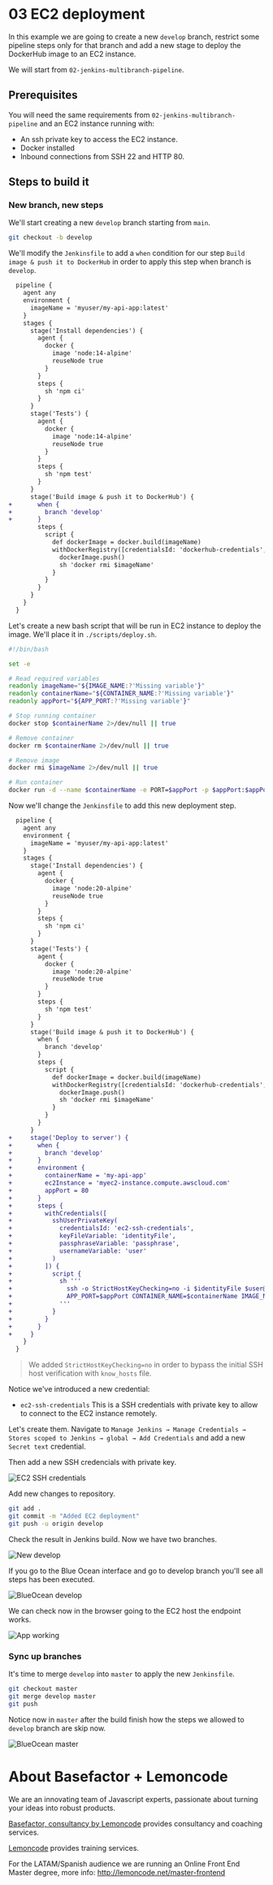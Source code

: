 # 03 EC2 deployment

In this example we are going to create a new `develop` branch, restrict some pipeline steps only for that branch and add a new stage to deploy the DockerHub image to an EC2 instance.

We will start from `02-jenkins-multibranch-pipeline`.

## Prerequisites

You will need the same requirements from `02-jenkins-multibranch-pipeline` and an EC2 instance running with:

- An ssh private key to access the EC2 instance.
- Docker installed
- Inbound connections from SSH 22 and HTTP 80.

## Steps to build it

### New branch, new steps

We'll start creating a new `develop` branch starting from `main`.

```bash
git checkout -b develop
```

We'll modify the `Jenkinsfile` to add a `when` condition for our step `Build image & push it to DockerHub` in order to apply this step when branch is `develop`.

```diff
  pipeline {
    agent any
    environment {
      imageName = 'myuser/my-api-app:latest'
    }
    stages {
      stage('Install dependencies') {
        agent {
          docker {
            image 'node:14-alpine'
            reuseNode true
          }
        }
        steps {
          sh 'npm ci'
        }
      }
      stage('Tests') {
        agent {
          docker {
            image 'node:14-alpine'
            reuseNode true
          }
        }
        steps {
          sh 'npm test'
        }
      }
      stage('Build image & push it to DockerHub') {
+       when {
+         branch 'develop'
+       }
        steps {
          script {
            def dockerImage = docker.build(imageName)
            withDockerRegistry([credentialsId: 'dockerhub-credentials', url: '']) {
              dockerImage.push()
              sh 'docker rmi $imageName'
            }
          }
        }
      }
    }
  }
```

Let's create a new bash script that will be run in EC2 instance to deploy the image. We'll place it in `./scripts/deploy.sh`.

```bash
#!/bin/bash

set -e

# Read required variables
readonly imageName="${IMAGE_NAME:?'Missing variable'}"
readonly containerName="${CONTAINER_NAME:?'Missing variable'}"
readonly appPort="${APP_PORT:?'Missing variable'}"

# Stop running container
docker stop $containerName 2>/dev/null || true

# Remove container
docker rm $containerName 2>/dev/null || true

# Remove image
docker rmi $imageName 2>/dev/null || true

# Run container
docker run -d --name $containerName -e PORT=$appPort -p $appPort:$appPort $imageName
```

Now we'll change the `Jenkinsfile` to add this new deployment step.

```diff
  pipeline {
    agent any
    environment {
      imageName = 'myuser/my-api-app:latest'
    }
    stages {
      stage('Install dependencies') {
        agent {
          docker {
            image 'node:20-alpine'
            reuseNode true
          }
        }
        steps {
          sh 'npm ci'
        }
      }
      stage('Tests') {
        agent {
          docker {
            image 'node:20-alpine'
            reuseNode true
          }
        }
        steps {
          sh 'npm test'
        }
      }
      stage('Build image & push it to DockerHub') {
        when {
          branch 'develop'
        }
        steps {
          script {
            def dockerImage = docker.build(imageName)
            withDockerRegistry([credentialsId: 'dockerhub-credentials', url: '']) {
              dockerImage.push()
              sh 'docker rmi $imageName'
            }
          }
        }
      }
+     stage('Deploy to server') {
+       when {
+         branch 'develop'
+       }
+       environment {
+         containerName = 'my-api-app'
+         ec2Instance = 'myec2-instance.compute.awscloud.com'
+         appPort = 80
+       }
+       steps {
+         withCredentials([
+           sshUserPrivateKey(
+             credentialsId: 'ec2-ssh-credentials',
+             keyFileVariable: 'identityFile',
+             passphraseVariable: 'passphrase',
+             usernameVariable: 'user'
+           )
+         ]) {
+           script {
+             sh '''
+               ssh -o StrictHostKeyChecking=no -i $identityFile $user@$ec2Instance \
+               APP_PORT=$appPort CONTAINER_NAME=$containerName IMAGE_NAME=$imageName bash < ./scripts/deploy.sh
+             '''
+           }
+         }
+       }
+     }
    }
  }
```

> We added `StrictHostKeyChecking=no` in order to bypass the initial SSH host verification with `know_hosts` file.

Notice we've introduced a new credential:

- `ec2-ssh-credentials` This is a SSH credentials with private key to allow to connect to the EC2 instance remotely.

Let's create them. Navigate to `Manage Jenkins → Manage Credentials → Stores scoped to Jenkins → global → Add Credentials` and add a new `Secret text` credential.

Then add a new SSH credencials with private key.

![EC2 SSH credentials](../readme-resources/03-jenkins-ec2-ssh-credentials.png)

Add new changes to repository.

```bash
git add .
git commit -m "Added EC2 deployment"
git push -u origin develop
```

Check the result in Jenkins build. Now we have two branches.

![New develop](../readme-resources/03-jenkins-new-develop.png)

If you go to the Blue Ocean interface and go to develop branch you'll see all steps has been executed.

![BlueOcean develop](../readme-resources/03-blueocean-develop.png)

We can check now in the browser going to the EC2 host the endpoint works.

![App working](../readme-resources/03-browser-api-working.png)

### Sync up branches

It's time to merge `develop` into `master` to apply the new `Jenkinsfile`.

```bash
git checkout master
git merge develop master
git push
```

Notice now in `master` after the build finish how the steps we allowed to `develop` branch are skip now.

![BlueOcean master](../readme-resources/03-blueocean-master.png)

# About Basefactor + Lemoncode

We are an innovating team of Javascript experts, passionate about turning your ideas into robust products.

[Basefactor, consultancy by Lemoncode](http://www.basefactor.com) provides consultancy and coaching services.

[Lemoncode](http://lemoncode.net/services/en/#en-home) provides training services.

For the LATAM/Spanish audience we are running an Online Front End Master degree, more info: http://lemoncode.net/master-frontend
